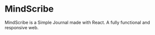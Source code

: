 # MindScribe
 MindScribe is a Simple Journal made with React. A fully functional and responsive web.
